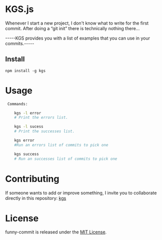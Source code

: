 # KGS.js

Whenever I start a new project, I don't know what to write for the first commit. After doing a “git init” there is technically nothing there...

-----KGS provides you with a list of examples that you can use in your commits.-----

## Install

```npm
npm install -g kgs
```

# Usage

```bash
 Commands:

    kgs -l error
    # Print the errors list.

    kgs -l sucess
    # Print the successes list.

    kgs error
    #Run an errors list of commits to pick one

    kgs success
    # Run an successes list of commits to pick one
```

# Contributing

If someone wants to add or improve something, I invite you to collaborate directly in this repository: [kgs](https://github.com/javyer12/kgsjs.git)

# License

funny-commit is released under the [MIT License](https://opensource.org/licenses/MIT).

